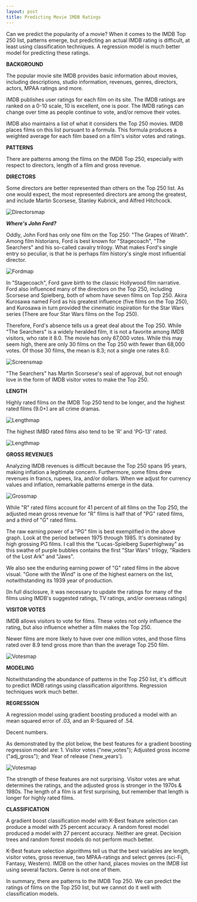 ```yaml
---
layout: post
title: Predicting Movie IMDB Ratings
---
```


Can we predict the popularity of a movie? When it comes to the IMDB Top 250 list, patterns emerge, but predicting an actual IMDB rating is difficult, at least using classification techniques. A regression model is much better model for predicting these ratings.

**BACKGROUND**

The popular movie site IMDB provides basic information about movies, including descriptions, studio information, revenues, genres, directors, actors, MPAA ratings and more.

IMDB publishes user ratings for each film on its site. The IMDB ratings are ranked on a 0-10 scale, 10 is excellent, one is poor. The IMDB ratings can change over time as people continue to vote, and/or remove their votes.

IMDB also maintains a list of what it considers the Top 250 movies. IMDB places films on this list pursuant to a formula.  This formula produces a weighted average for each film based on a film's visitor votes and ratings.

**PATTERNS**

There are patterns among the films on the IMDB Top 250, especially with respect to directors, length of a film and gross revenue.

**DIRECTORS**

Some directors are better represented than others on the Top 250 list. As one would expect, the most represented directors are among the greatest, and include Martin Scorsese, Stanley Kubrick, and Alfred Hitchcock.

![Directorsmap](../images/Project6IMDB/directors.png)

***Where's John Ford?***

Oddly, John Ford has only one film on the Top 250: "The Grapes of Wrath". Among film historians, Ford is best known for "Stagecoach", "The Searchers" and his so-called cavalry trilogy.  What makes Ford's single entry so peculiar, is that he is perhaps film history's single most influential director.

![Fordmap](../images/Project6IMDB/searchers.jpg)

In "Stagecoach", Ford gave birth to the classic Hollywood film narrative.  Ford also influenced many of the directors on the Top 250, including Scorsese and Spielberg, both of whom have seven films on Top 250. Akira Kurosawa named Ford as his greatest influence (five films on the Top 250), and Kurosawa in turn provided the cinematic inspiration for the Star Wars series (There are four Star Wars films on the Top 250).

Therefore, Ford's absence tells us a great deal about the Top 250. While "The Searchers" is a widely heralded film, it is not a favorite among IMDB visitors, who rate it 8.0. The movie has only 67,000 votes. While this may seem high, there are only 30 films on the Top 250 with fewer than 68,000 votes. Of those 30 films, the mean is 8.3; not a single one rates 8.0.

![Screensmap](../images/Project6IMDB/screen.png)

"The Searchers" has Martin Scorsese's seal of approval, but not enough love in the form of IMDB visitor votes to make the Top 250.

**LENGTH**

Highly rated films on the IMDB Top 250 tend to be longer, and the highest rated films (9.0+) are all crime dramas.

![Lengthmap](../images/Project6IMDB/Length.png)

The highest IMBD rated films also tend to be 'R' and 'PG-13' rated.

![Lengthmap](../images/Project6IMDB/RatingRating.png)

**GROSS REVENUES**

Analyzing IMDB revenues is difficult because the Top 250 spans 95 years, making inflation a legitimate concern. Furthermore, some films drew revenues in francs, rupees, lira, and/or dollars. When we adjust for currency values and inflation, remarkable patterns emerge in the data.

![Grossmap](../images/Project6IMDB/Inflation.png)

While "R" rated films account for 41 percent of all films on the Top 250, the adjusted mean gross revenue for "R" films is half that of "PG" rated films, and a third of "G" rated films.

The raw earning power of a "PG" film is best exemplified in the above graph. Look at the period between 1975 through 1985. It's dominated by high grossing PG films. I call this the "Lucas-Spielberg Superhighway" as this swathe of purple bubbles contains the first "Star Wars" trilogy, "Raiders of the Lost Ark" and "Jaws".

We also see the enduring earning power of "G" rated films in the above visual. "Gone with the Wind" is one of the highest earners on the list, notwithstanding its 1939 year of production.

[In full disclosure, it was necessary to update the ratings for many of the films using IMDB's suggested ratings, TV ratings, and/or overseas ratings]

**VISITOR VOTES**

IMDB allows visitors to vote for films. These votes not only influence the rating, but also influence whether a film makes the Top 250.

Newer films are more likely to have over one million votes, and those films rated over 8.9 tend gross more than than the average Top 250 film.

![Votesmap](../images/Project6IMDB/votes.png)


**MODELING**

Notwithstanding the abundance of patterns in the Top 250 list, it's difficult to predict IMDB ratings using classification algorithms. Regression techniques work much better.

**REGRESSION**

A regression model using gradient boosting produced a model with an mean squared error of .03, and an R-Squared of .54.

Decent numbers.

As demonstrated by the plot below, the best features for a gradient boosting regression model are: 1. Visitor votes ("new_votes"); Adjusted gross income ("adj_gross"); and Year of release ('new_years').

![Votesmap](../images/Project6IMDB/regressors.png)

The strength of these features are not surprising. Visitor votes are what determines the ratings, and the adjusted gross is stronger in the 1970s & 1980s. The length of a film  is at first surprising, but remember that length is longer for highly rated films.

**CLASSIFICATION**

A gradient boost classification model with K-Best feature selection can produce a model with 25 percent accuracy. A random forest model produced a model with 27 percent accuracy. Neither are  great. Decision trees and random forest models do not perform much better.

K-Best feature selection algorithms tell us that the best variables are length, visitor votes, gross revenue, two MPAA-ratings and select genres (sci-Fi, Fantasy, Western).  IMDB on the other hand, places movies on the IMDB list using several factors. Genre is not one of them.

In summary, there are patterns to the IMDB Top 250. We can predict the ratings of films on the Top 250 list, but we cannot do it well with classification models.
